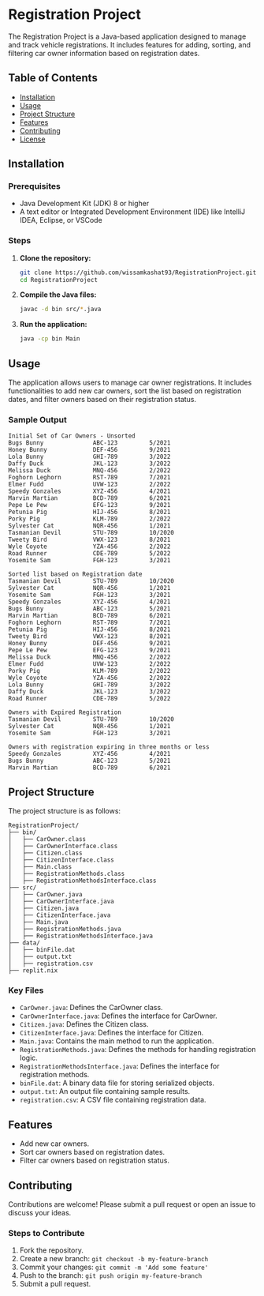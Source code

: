 # Registration Project

The Registration Project is a Java-based application designed to manage and track vehicle registrations. It includes features for adding, sorting, and filtering car owner information based on registration dates.

## Table of Contents

- [Installation](#installation)
- [Usage](#usage)
- [Project Structure](#project-structure)
- [Features](#features)
- [Contributing](#contributing)
- [License](#license)

## Installation

### Prerequisites

- Java Development Kit (JDK) 8 or higher
- A text editor or Integrated Development Environment (IDE) like IntelliJ IDEA, Eclipse, or VSCode

### Steps

1. **Clone the repository:**

    ```bash
    git clone https://github.com/wissamkashat93/RegistrationProject.git
    cd RegistrationProject
    ```

2. **Compile the Java files:**

    ```bash
    javac -d bin src/*.java
    ```

3. **Run the application:**

    ```bash
    java -cp bin Main
    ```

## Usage

The application allows users to manage car owner registrations. It includes functionalities to add new car owners, sort the list based on registration dates, and filter owners based on their registration status.

### Sample Output

```
Initial Set of Car Owners - Unsorted
Bugs Bunny          	ABC-123		    5/2021         
Honey Bunny         	DEF-456		    9/2021         
Lola Bunny          	GHI-789		    3/2022         
Daffy Duck          	JKL-123		    3/2022         
Melissa Duck        	MNQ-456		    2/2022         
Foghorn Leghorn     	RST-789		    7/2021         
Elmer Fudd          	UVW-123		    2/2022         
Speedy Gonzales     	XYZ-456		    4/2021         
Marvin Martian      	BCD-789		    6/2021         
Pepe Le Pew         	EFG-123		    9/2021         
Petunia Pig         	HIJ-456		    8/2021         
Porky Pig           	KLM-789		    2/2022         
Sylvester Cat       	NQR-456		    1/2021         
Tasmanian Devil     	STU-789		    10/2020        
Tweety Bird         	VWX-123		    8/2021         
Wyle Coyote         	YZA-456		    2/2022         
Road Runner         	CDE-789		    5/2022         
Yosemite Sam        	FGH-123		    3/2021         

Sorted list based on Registration date
Tasmanian Devil     	STU-789		    10/2020        
Sylvester Cat       	NQR-456		    1/2021         
Yosemite Sam        	FGH-123		    3/2021         
Speedy Gonzales     	XYZ-456		    4/2021         
Bugs Bunny          	ABC-123		    5/2021         
Marvin Martian      	BCD-789		    6/2021         
Foghorn Leghorn     	RST-789		    7/2021         
Petunia Pig         	HIJ-456		    8/2021         
Tweety Bird         	VWX-123		    8/2021         
Honey Bunny         	DEF-456		    9/2021         
Pepe Le Pew         	EFG-123		    9/2021         
Melissa Duck        	MNQ-456		    2/2022         
Elmer Fudd          	UVW-123		    2/2022         
Porky Pig           	KLM-789		    2/2022         
Wyle Coyote         	YZA-456		    2/2022         
Lola Bunny          	GHI-789		    3/2022         
Daffy Duck          	JKL-123		    3/2022         
Road Runner         	CDE-789		    5/2022         

Owners with Expired Registration
Tasmanian Devil     	STU-789		    10/2020        
Sylvester Cat       	NQR-456		    1/2021         
Yosemite Sam        	FGH-123		    3/2021         

Owners with registration expiring in three months or less
Speedy Gonzales     	XYZ-456		    4/2021         
Bugs Bunny          	ABC-123		    5/2021         
Marvin Martian      	BCD-789		    6/2021         
```

## Project Structure

The project structure is as follows:

```
RegistrationProject/
├── bin/
│   ├── CarOwner.class
│   ├── CarOwnerInterface.class
│   ├── Citizen.class
│   ├── CitizenInterface.class
│   ├── Main.class
│   ├── RegistrationMethods.class
│   ├── RegistrationMethodsInterface.class
├── src/
│   ├── CarOwner.java
│   ├── CarOwnerInterface.java
│   ├── Citizen.java
│   ├── CitizenInterface.java
│   ├── Main.java
│   ├── RegistrationMethods.java
│   ├── RegistrationMethodsInterface.java
├── data/
│   ├── binFile.dat
│   ├── output.txt
│   ├── registration.csv
├── replit.nix
```

### Key Files

- `CarOwner.java`: Defines the CarOwner class.
- `CarOwnerInterface.java`: Defines the interface for CarOwner.
- `Citizen.java`: Defines the Citizen class.
- `CitizenInterface.java`: Defines the interface for Citizen.
- `Main.java`: Contains the main method to run the application.
- `RegistrationMethods.java`: Defines the methods for handling registration logic.
- `RegistrationMethodsInterface.java`: Defines the interface for registration methods.
- `binFile.dat`: A binary data file for storing serialized objects.
- `output.txt`: An output file containing sample results.
- `registration.csv`: A CSV file containing registration data.

## Features

- Add new car owners.
- Sort car owners based on registration dates.
- Filter car owners based on registration status.

## Contributing

Contributions are welcome! Please submit a pull request or open an issue to discuss your ideas.

### Steps to Contribute

1. Fork the repository.
2. Create a new branch: `git checkout -b my-feature-branch`
3. Commit your changes: `git commit -m 'Add some feature'`
4. Push to the branch: `git push origin my-feature-branch`
5. Submit a pull request.

